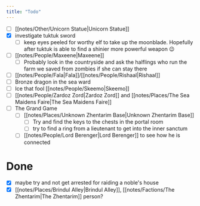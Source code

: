 ```yaml
---
title: "Todo"
---
```

- [ ] [[notes/Other/Unicorn Statue|Unicorn Statue]]
- [x] investigate tuktuk sword
	- [ ] keep eyes peeled for worthy elf to take up the moonblade. Hopefully after tuktuk is able to find a shinier more powerful weapon 😉
- [ ] [[notes/People/Maxeene|Maxeene]]
	- [ ] Probably look in the countryside and ask the halflings who run the farm we saved from zombies if she can stay there
- [ ] [[notes/People/Fala|Fala]]/[[notes/People/Rishaal|Rishaal]]
- [ ] Bronze dragon in the sea ward
- [ ] Ice that fool [[notes/People/Skeemo|Skeemo]]
- [ ] [[notes/People/Zardoz Zord|Zardoz Zord]] and [[notes/Places/The Sea Maidens Faire|The Sea Maidens Faire]] 
- [ ] The Grand Game
	- [ ]  [[notes/Places/Unknown Zhentarim Base|Unknown Zhentarim Base]]
		- [ ] Try and find the keys to the chests in the portal room
		- [ ] try to find a ring from a lieutenant to get into the inner sanctum
	- [ ] [[notes/People/Lord Berenger|Lord Berenger]] to see how he is connected

# Done
- [x] maybe try and not get arrested for raiding a noble's house
- [x] [[notes/Places/Brindul Alley|Brindul Alley]], [[notes/Factions/The Zhentarim|The Zhentarim]] person?